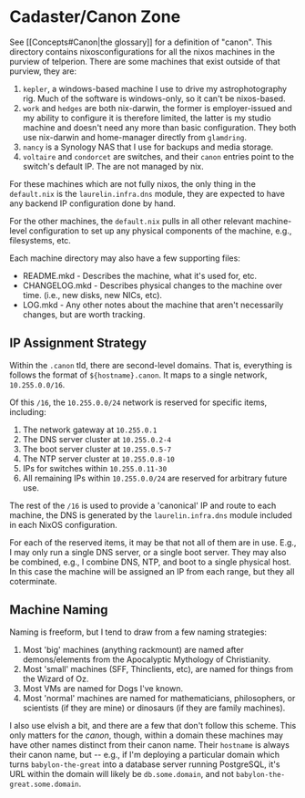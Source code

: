 # Cadaster/Canon Zone

See [[Concepts#Canon|the glossary]] for a definition of "canon". This directory contains
nixosconfigurations for all the nixos machines in the purview of telperion. There are some machines
that exist outside of that purview, they are:

1. `kepler`, a windows-based machine I use to drive my astrophotography rig. Much of the software is
   windows-only, so it can't be nixos-based.
2. `work` and `hedges` are both nix-darwin, the former is employer-issued and my ability to
   configure it is therefore limited, the latter is my studio machine and doesn't need any more than
   basic configuration. They both use nix-darwin and home-manager directly from `glamdring`.
3. `nancy` is a Synology NAS that I use for backups and media storage.
4. `voltaire` and `condorcet` are switches, and their `canon` entries point to the switch's default
   IP. The are not managed by nix.

For these machines which are not fully nixos, the only thing in the `default.nix` is the
`laurelin.infra.dns` module, they are expected to have any backend IP configuration done by hand.

For the other machines, the `default.nix` pulls in all other relevant machine-level configuration to
set up any physical components of the machine, e.g., filesystems, etc.

Each machine directory may also have a few supporting files:

- README.mkd - Describes the machine, what it's used for, etc.
- CHANGELOG.mkd - Describes physical changes to the machine over time. (i.e., new disks, new NICs,
  etc).
- LOG.mkd - Any other notes about the machine that aren't necessarily changes, but are worth
  tracking.


## IP Assignment Strategy

Within the `.canon` tld, there are second-level domains. That is, everything is follows the format
of `${hostname}.canon`. It maps to a single network, `10.255.0.0/16`.

Of this `/16`, the `10.255.0.0/24` network is reserved for specific items, including:

1. The network gateway at `10.255.0.1`
2. The DNS server cluster at `10.255.0.2-4`
3. The boot server cluster at `10.255.0.5-7`
4. The NTP server cluster at `10.255.0.8-10`
5. IPs for switches within `10.255.0.11-30`
6. All remaining IPs within `10.255.0.0/24` are reserved for arbitrary future use.

The rest of the `/16` is used to provide a 'canonical' IP and route to each machine, the DNS is
generated by the `laurelin.infra.dns` module included in each NixOS configuration.

For each of the reserved items, it may be that not all of them are in use. E.g., I may only run a
single DNS server, or a single boot server. They may also be combined, e.g., I combine DNS, NTP, and
boot to a single physical host. In this case the machine will be assigned an IP from each range, but
they all coterminate.

## Machine Naming

Naming is freeform, but I tend to draw from a few naming strategies:

1. Most 'big' machines (anything rackmount) are named after demons/elements from the Apocalyptic
   Mythology of Christianity.
2. Most 'small' machines (SFF, Thinclients, etc), are named for things from the Wizard of Oz.
3. Most VMs are named for Dogs I've known.
4. Most 'normal' machines are named for mathematicians, philosophers, or scientists (if they are
   mine) or dinosaurs (if they are family machines).

I also use elvish a bit, and there are a few that don't follow this scheme. This only matters for
the _canon_, though, within a domain these machines may have other names distinct from their canon
name. Their `hostname` is always their canon name, but -- e.g., if I'm deploying a particular domain
which turns `babylon-the-great` into a database server running PostgreSQL, it's URL within the
domain will likely be `db.some.domain`, and not `babylon-the-great.some.domain`.



